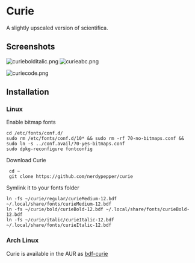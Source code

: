 # Curie

A slightly upscaled version of scientifica.

## Screenshots

![curiebolditalic.png](https://user-images.githubusercontent.com/23706925/40254621-32fa9640-5ab2-11e8-8ad0-d5a5d78badc8.png)
![curieabc.png](https://user-images.githubusercontent.com/23706925/39848353-7c4ef32a-53d4-11e8-8d7e-04f6a950c856.png)

![curiecode.png](https://user-images.githubusercontent.com/23706925/39848352-7c3c59ea-53d4-11e8-825b-1b373ef2f304.png)

## Installation

### Linux

Enable bitmap fonts
```shell
cd /etc/fonts/conf.d/
sudo rm /etc/fonts/conf.d/10* && sudo rm -rf 70-no-bitmaps.conf && sudo ln -s ../conf.avail/70-yes-bitmaps.conf
sudo dpkg-reconfigure fontconfig
```

Download Curie
```shell
 cd ~
 git clone https://github.com/nerdypepper/curie
 ```
 Symlink it to your fonts folder
 ```shell
ln -fs ~/curie/regular/curieMedium-12.bdf ~/.local/share/fonts/curieMedium-12.bdf
ln -fs ~/curie/bold/curieBold-12.bdf ~/.local/share/fonts/curieBold-12.bdf
ln -fs ~/curie/italic/curieItalic-12.bdf ~/.local/share/fonts/curieItalic-12.bdf
```

### Arch Linux

Curie is available in the AUR as [bdf-curie](aur.archlinux.org/packages/bdf-curie)
